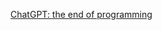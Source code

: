 [ChatGPT: the end of programming](https://medium.com/geekculture/chatgpt-the-end-of-programming-as-we-know-it-ac7e3619e706)
